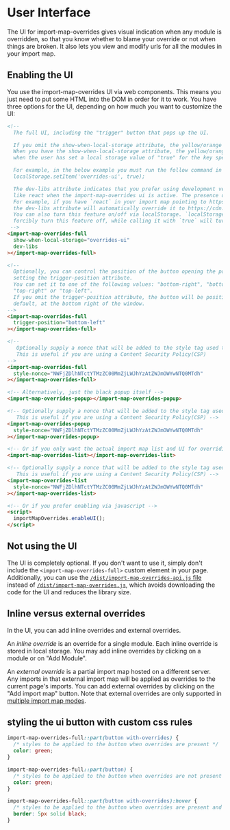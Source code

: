# User Interface

The UI for import-map-overrides gives visual indication when any module is overridden, so that you know whether to blame your override
or not when things are broken. It also lets you view and modify urls for all the modules in your import map.

## Enabling the UI

You use the import-map-overrides UI via web components. This means you just need to put some HTML into the DOM in order for it to work.
You have three options for the UI, depending on how much you want to customize the UI:

```html
<!--
  The full UI, including the "trigger" button that pops up the UI.

  If you omit the show-when-local-storage attribute, the yellow/orange rectangle always shows.
  When you have the show-when-local-storage attribute, the yellow/orange rectangle will only show
  when the user has set a local storage value of "true" for the key specified.

  For example, in the below example you must run the follow command in order to see the full-ui.
  localStorage.setItem('overrides-ui', true);

  The dev-libs attribute indicates that you prefer using development versions of third party libraries
  like react when the import-map-overrides ui is active. The presence of that attribute turns on this feature.
  For example, if you have `react` in your import map pointing to https://cdn.jsdelivr.net/npm/react/umd/react.production.min.js
  the dev-libs attribute will automatically override it to https://cdn.jsdelivr.net/npm/react/umd/react.development.js.
  You can also turn this feature on/off via localStorage. `localStorage.setItem('import-map-overrides-dev-libs', false)` will
  forcibly turn this feature off, while calling it with `true` will turn it on.
 -->
<import-map-overrides-full
  show-when-local-storage="overrides-ui"
  dev-libs
></import-map-overrides-full>

<!--
  Optionally, you can control the position of the button opening the popup, by
  setting the trigger-position attribute.
  You can set it to one of the following values: "bottom-right", "bottom-left",
  "top-right" or "top-left". 
  If you omit the trigger-position attribute, the button will be positioned, by
  default, at the bottom right of the window. 
-->
<import-map-overrides-full
  trigger-position="bottom-left"
></import-map-overrides-full>

<!--
   Optionally supply a nonce that will be added to the style tag used to style the import-map-overrides UI. 
   This is useful if you are using a Content Security Policy(CSP)
-->
<import-map-overrides-full
  style-nonce="NWFjZDlhNTctYTMzZC00MmZjLWJhYzAtZWJmOWYwNTQ0MTdh"
></import-map-overrides-full>

<!-- Alternatively, just the black popup itself -->
<import-map-overrides-popup></import-map-overrides-popup>

<!-- Optionally supply a nonce that will be added to the style tag used to style the import-map-overrides UI. 
   This is useful if you are using a Content Security Policy(CSP) -->
<import-map-overrides-popup
  style-nonce="NWFjZDlhNTctYTMzZC00MmZjLWJhYzAtZWJmOWYwNTQ0MTdh"
></import-map-overrides-popup>

<!-- Or if you only want the actual import map list and UI for overriding -->
<import-map-overrides-list></import-map-overrides-list>

<!-- Optionally supply a nonce that will be added to the style tag used to style the import-map-overrides UI. 
   This is useful if you are using a Content Security Policy(CSP) -->
<import-map-overrides-list
  style-nonce="NWFjZDlhNTctYTMzZC00MmZjLWJhYzAtZWJmOWYwNTQ0MTdh"
></import-map-overrides-list>

<!-- Or if you prefer enabling via javascript -->
<script>
  importMapOverrides.enableUI();
</script>
```

## Not using the UI

The UI is completely optional. If you don't want to use it, simply don't include the `<import-map-overrides-full>`
custom element in your page. Additionally, you can use the
[`/dist/import-map-overrides-api.js` file](https://unpkg.com/browse/import-map-overrides/dist/import-map-overrides-api.js)
instead of [`/dist/import-map-overrides.js`](https://unpkg.com/browse/import-map-overrides/dist/import-map-overrides.js),
which avoids downloading the code for the UI and reduces the library size.

## Inline versus external overrides

In the UI, you can add inline overrides and external overrides.

An _inline override_ is an override for a single module. Each inline override is stored in local storage. You may add inline overrides by clicking on a module or on "Add Module".

An _external override_ is a partial import map hosted on a different server. Any imports in that external import map will be applied as overrides to the current page's imports. You can add external overrides by clicking on the "Add import map" button. Note that external overrides are only supported in [multiple import map modes](/docs/configuration.md#override-modes).

## styling the ui button with custom css rules

```css
import-map-overrides-full::part(button with-overrides) {
  /* styles to be applied to the button when overrides are present */
  color: green;
}

import-map-overrides-full::part(button) {
  /* styles to be applied to the button when overrides are not present */
  color: green;
}

import-map-overrides-full::part(button with-overrides):hover {
  /* styles to be applied to the button when overrides are present and it is hovered */
  border: 5px solid black;
}
```
